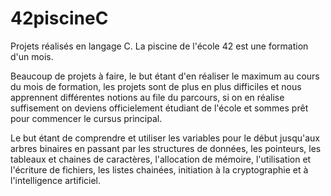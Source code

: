 # 42piscineC

Projets réalisés en langage C.
La piscine de l'école 42 est une formation d'un mois.

Beaucoup de projets à faire, le but étant d'en réaliser le maximum au cours du mois de formation, les projets sont de plus en plus difficiles et nous apprennent différentes notions au file du parcours, si on en réalise suffisement on deviens officielement étudiant de l'école et sommes prêt pour commencer le cursus principal.

Le but étant de comprendre et utiliser les variables pour le début jusqu'aux arbres binaires en passant par les structures de données, les pointeurs, les tableaux et chaines de caractères, l'allocation de mémoire, l'utilisation et l'écriture de fichiers, les listes chainées, initiation à la cryptographie et à l'intelligence artificiel.
